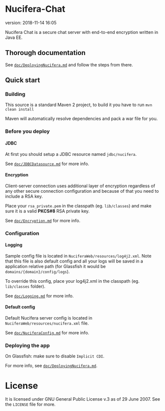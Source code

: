 # Nucifera-Chat
version: 2018-11-14 16:05

Nucifera Chat is a secure chat server with end-to-end encryption written in Java EE.

## Thorough documentation
See [`doc/DeployingNucifera.md`](./doc/DeployingNucifera.md) and follow the steps from there.

## Quick start
### Building
This source is a standard Maven 2 project, to build it you have to run
`mvn clean install`

Maven will automatically resolve dependencies and pack a war file for you.

### Before you deploy
#### JDBC
At first you should setup a JDBC resource named `jdbc/nucifera`.

See [`doc/JDBCDatasource.md`](./doc/JDBCDatasource.md) for more info.

#### Encryption
Client-server connection uses additional layer of encryption regardless of any other secure connection configuration and because of that you need to include a RSA key.

Place your `rsa_private.pem` in the classpath (eg. `lib/classes`) and make sure it is a valid **PKCS#8** RSA private key.

See [`doc/Encryption.md`](./doc/Encryption.md) for more info.

### Configuration
#### Logging
Sample config file is located in `NuciferaWeb/resources/log4j2.xml`. Note that this file is also default config and all your logs 
will be saved in a application relative path (for Glassfish it would be `domains/{domain}/config/logs`).

To override this config, place your log4j2.xml in the classpath (eg. `lib/classes` folder).

See [`doc/Logging.md`](./doc/Logging.md) for more info.

#### Default config
Default Nucifera server config is located in `NuciferaWeb/resources/nucifera.xml` file. 

See [`doc/NuciferaConfig.md`](./doc/NuciferaConfig.md) for more info.

### Deploying the app
On Glassfish: make sure to disable `Implicit CDI`. 

For more info, see [`doc/DeployingNucifera.md`](./doc/DeployingNucifera.md).

# License
It is licensed under GNU General Public License v.3 as of 29 June 2007. See the `LICENSE` file for more.

